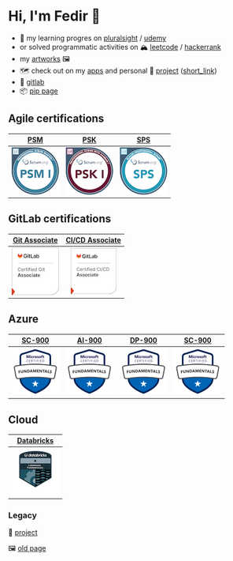 # Hi, I'm Fedir 👋

- 🎯 my learning progres on [pluralsight](https://app.pluralsight.com/profile/fedir-tymoshchuk) / [udemy](https://www.udemy.com/user/fedir-tymoshchuk/)
- or solved programmatic activities on 🏔 [leetcode](https://leetcode.com/fedirek/) / [hackerrank](https://www.hackerrank.com/ftymoshchuk)
- my [artworks](https://ftymoshchuk.gitlab.io/art-page/public/) 🖼
- 🗺 check out on my [apps](https://apps.apple.com/us/developer/fedir-tymoshchuk/id1527457002) and personal 🐝 [project](https://experimental-python-nature.azurewebsites.net)  ([short_link](https://shorturl.at/y5LmM))
- 🦊 [gitlab](https://gitlab.com/ftymoshchuk)
- 📦 [pip page](https://pypi.org/user/fedirek/)

## Agile certifications

| [PSM](https://www.credly.com/badges/afe10666-81f1-46b0-9dcb-6ea7f93c656b/public_url) | [PSK](https://www.credly.com/badges/944ee8d5-6994-492d-9a23-732cca9918e4/public_url) | [SPS](https://www.credly.com/badges/6ee7570d-37e8-42c7-8494-3eb525d1c4b3/public_url) |
| :----: | :----: | :---: |
| ![PSM](assets/agile/professional-scrum-master-i-psm-i.png) | ![PSK](assets/agile/professional-scrum-with-kanban-i-psk-i.png) | ![SPS](assets/agile/scaled-professional-scrum-sps.png)|

## GitLab certifications

| [Git Associate](https://www.credly.com/badges/d0aa978a-44ba-4bd5-91d5-a43469ef3d2a/public_url) | [CI/CD Associate](https://www.credly.com/badges/5b6236a2-2159-4417-b20f-96363e0aa212/public_url) |
| :----:| :----:|
| ![Git Associate](assets/gitlab/gitlab-certified-git-associate.png) | ![Git Associate](assets/gitlab/gitlab-certified-ci-cd-associate.png)

## Azure

|[SC-900](https://learn.microsoft.com/api/credentials/share/en-us/FedirTymoshchuk-3741/85E19DD8E6E0C0E2?sharingId=98FBD8F94B8F8437)| [AI-900](https://learn.microsoft.com/api/credentials/share/en-us/FedirTymoshchuk-3741/25B9AFA440DD838A?sharingId=98FBD8F94B8F8437) | [DP-900](https://learn.microsoft.com/api/credentials/share/en-us/FedirTymoshchuk-3741/EA77A7D2A86E9ACB?sharingId=98FBD8F94B8F8437) | [SC-900](https://learn.microsoft.com/api/credentials/share/en-us/FedirTymoshchuk-3741/2C32EDE76F871C6B?sharingId=98FBD8F94B8F8437)
| :----:| :----:| :----:| :----:|
| ![SC-900](assets/microsoft-certified-fundamentals-badge-2.png)| ![AI-900](assets/microsoft-certified-fundamentals-badge-2.png) | ![DP-900](assets/microsoft-certified-fundamentals-badge-2.png) | ![SC-900](assets/microsoft-certified-fundamentals-badge-2.png)

## Cloud

|[Databricks](https://credentials.databricks.com/a7078afe-28b3-4a25-b37e-5f78a08e74b3)|
| :----:|
| ![Databricks](assets/6eb0dae3-fbb1-4e2f-b969-4eeba67591cc.png) |


### Legacy
🐝 [project](https://the-green-ways.gitlab.io/swollen/index.html)

🖼 [old page](https://tymoshchuk.weebly.com/)
